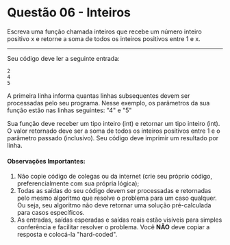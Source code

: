 # Questão 06 - Inteiros

Escreva uma função chamada inteiros que recebe um número inteiro positivo x e
retorne a soma de todos os inteiros positivos entre 1 e x.

<hr>

Seu código deve ler a seguinte entrada:
```
2
4
5
```
A primeira linha informa quantas linhas subsequentes devem ser processadas pelo seu programa. Nesse exemplo, os parâmetros da sua função estão nas linhas seguintes: "4" e "5"

Sua função deve receber um tipo inteiro (int) e retornar um tipo inteiro (int). O valor retornado deve ser a soma de todos os inteiros positivos entre 1 e o parâmetro passado (inclusivo). Seu código deve imprimir um resultado por linha.

#### Observações Importantes:

1. Não copie código de colegas ou da internet (crie seu próprio código, preferencialmente com sua própria lógica);
2. Todas as saídas do seu código devem ser processadas e retornadas pelo mesmo algoritmo que resolve o problema para um caso qualquer. Ou seja, seu algoritmo não deve retornar uma solução pré-calculada para casos específicos.
3. As entradas, saídas esperadas e saídas reais estão visíveis para simples conferência e facilitar resolver o problema. Você **NÃO** deve copiar a resposta e colocá-la "hard-coded".
